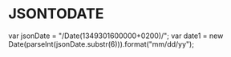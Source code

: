 # JSONTODATE


 var jsonDate = "/Date(1349301600000+0200)/";
var date1 = new Date(parseInt(jsonDate.substr(6))).format("mm/dd/yy");
       
